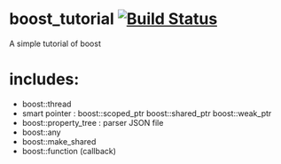 boost_tutorial [![Build Status](https://travis-ci.org/zddhub/boost_tutorial.svg?branch=master)](https://travis-ci.org/zddhub/boost_tutorial)
==============

A simple tutorial of boost

includes:
========

* boost::thread
* smart pointer : boost::scoped_ptr boost::shared_ptr boost::weak_ptr
* boost::property_tree : parser JSON file
* boost::any
* boost::make_shared
* boost::function (callback)
